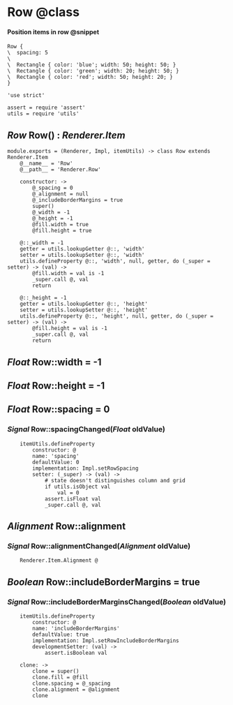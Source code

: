 Row @class
===

#### Position items in row @snippet

```style
Row {
\  spacing: 5
\
\  Rectangle { color: 'blue'; width: 50; height: 50; }
\  Rectangle { color: 'green'; width: 20; height: 50; }
\  Rectangle { color: 'red'; width: 50; height: 20; }
}
```

	'use strict'

	assert = require 'assert'
	utils = require 'utils'

*Row* Row() : *Renderer.Item*
-----------------------------

	module.exports = (Renderer, Impl, itemUtils) -> class Row extends Renderer.Item
		@__name__ = 'Row'
		@__path__ = 'Renderer.Row'

		constructor: ->
			@_spacing = 0
			@_alignment = null
			@_includeBorderMargins = true
			super()
			@_width = -1
			@_height = -1
			@fill.width = true
			@fill.height = true

		@::_width = -1
		getter = utils.lookupGetter @::, 'width'
		setter = utils.lookupSetter @::, 'width'
		utils.defineProperty @::, 'width', null, getter, do (_super = setter) -> (val) ->
			@fill.width = val is -1
			_super.call @, val
			return

		@::_height = -1
		getter = utils.lookupGetter @::, 'height'
		setter = utils.lookupSetter @::, 'height'
		utils.defineProperty @::, 'height', null, getter, do (_super = setter) -> (val) ->
			@fill.height = val is -1
			_super.call @, val
			return

*Float* Row::width = -1
-----------------------

*Float* Row::height = -1
------------------------

*Float* Row::spacing = 0
------------------------

### *Signal* Row::spacingChanged(*Float* oldValue)

		itemUtils.defineProperty
			constructor: @
			name: 'spacing'
			defaultValue: 0
			implementation: Impl.setRowSpacing
			setter: (_super) -> (val) ->
				# state doesn't distinguishes column and grid
				if utils.isObject val
					val = 0
				assert.isFloat val
				_super.call @, val

*Alignment* Row::alignment
--------------------------

### *Signal* Row::alignmentChanged(*Alignment* oldValue)

		Renderer.Item.Alignment @

*Boolean* Row::includeBorderMargins = true
------------------------------------------

### *Signal* Row::includeBorderMarginsChanged(*Boolean* oldValue)

		itemUtils.defineProperty
			constructor: @
			name: 'includeBorderMargins'
			defaultValue: true
			implementation: Impl.setRowIncludeBorderMargins
			developmentSetter: (val) ->
				assert.isBoolean val

		clone: ->
			clone = super()
			clone.fill = @fill
			clone.spacing = @_spacing
			clone.alignment = @alignment
			clone
